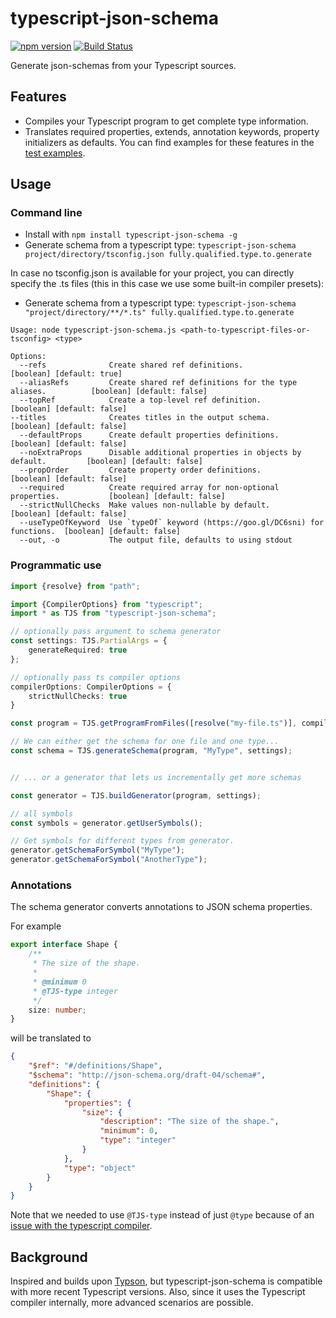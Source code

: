 # typescript-json-schema

[![npm version](https://img.shields.io/npm/v/typescript-json-schema.svg)](https://www.npmjs.com/package/typescript-json-schema) [![Build Status](https://travis-ci.org/YousefED/typescript-json-schema.svg?branch=master)](https://travis-ci.org/YousefED/typescript-json-schema)

Generate json-schemas from your Typescript sources.

## Features

* Compiles your Typescript program to get complete type information.
* Translates required properties, extends, annotation keywords, property initializers as defaults. You can find examples for these features in the [test examples](https://github.com/YousefED/typescript-json-schema/tree/master/test/programs).

## Usage

### Command line

* Install with `npm install typescript-json-schema -g`
* Generate schema from a typescript type: `typescript-json-schema project/directory/tsconfig.json fully.qualified.type.to.generate`

In case no tsconfig.json is available for your project, you can directly specify the .ts files (this in this case we use some built-in compiler presets):

* Generate schema from a typescript type: `typescript-json-schema "project/directory/**/*.ts" fully.qualified.type.to.generate`

```
Usage: node typescript-json-schema.js <path-to-typescript-files-or-tsconfig> <type>

Options:
  --refs              Create shared ref definitions.                               [boolean] [default: true]
  --aliasRefs         Create shared ref definitions for the type aliases.          [boolean] [default: false]
  --topRef            Create a top-level ref definition.                           [boolean] [default: false]
--titles              Creates titles in the output schema.                         [boolean] [default: false]
  --defaultProps      Create default properties definitions.                       [boolean] [default: false]
  --noExtraProps      Disable additional properties in objects by default.         [boolean] [default: false]
  --propOrder         Create property order definitions.                           [boolean] [default: false]
  --required          Create required array for non-optional properties.           [boolean] [default: false]
  --strictNullChecks  Make values non-nullable by default.                         [boolean] [default: false]
  --useTypeOfKeyword  Use `typeOf` keyword (https://goo.gl/DC6sni) for functions.  [boolean] [default: false]
  --out, -o           The output file, defaults to using stdout
```

### Programmatic use

```ts
import {resolve} from "path";

import {CompilerOptions} from "typescript";
import * as TJS from "typescript-json-schema";

// optionally pass argument to schema generator
const settings: TJS.PartialArgs = {
    generateRequired: true
};

// optionally pass ts compiler options
compilerOptions: CompilerOptions = {
    strictNullChecks: true
}

const program = TJS.getProgramFromFiles([resolve("my-file.ts")], compilerOptions);

// We can either get the schema for one file and one type...
const schema = TJS.generateSchema(program, "MyType", settings);


// ... or a generator that lets us incrementally get more schemas

const generator = TJS.buildGenerator(program, settings);

// all symbols
const symbols = generator.getUserSymbols();

// Get symbols for different types from generator.
generator.getSchemaForSymbol("MyType");
generator.getSchemaForSymbol("AnotherType");
```

### Annotations

The schema generator converts annotations to JSON schema properties. 

For example

```ts
export interface Shape {
    /**
     * The size of the shape.
     *
     * @minimum 0
     * @TJS-type integer
     */
    size: number;
}
```

will be translated to 
```json
{
    "$ref": "#/definitions/Shape",
    "$schema": "http://json-schema.org/draft-04/schema#",
    "definitions": {
        "Shape": {
            "properties": {
                "size": {
                    "description": "The size of the shape.",
                    "minimum": 0,
                    "type": "integer"
                }
            },
            "type": "object"
        }
    }
}
```

Note that we needed to use `@TJS-type` instead of just `@type` because of an [issue with the typescript compiler](https://github.com/Microsoft/TypeScript/issues/13498). 

## Background

Inspired and builds upon [Typson](https://github.com/lbovet/typson/), but typescript-json-schema is compatible with more recent Typescript versions. Also, since it uses the Typescript compiler internally, more advanced scenarios are possible.
